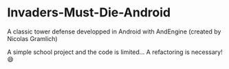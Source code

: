 # Invaders-Must-Die-Android
A classic tower defense developped in Android with AndEngine (created by Nicolas Gramlich)

A simple school project and the code is limited... A refactoring is necessary! :smile:
